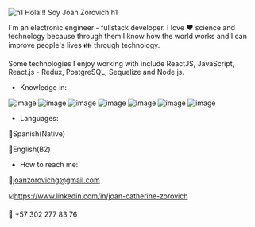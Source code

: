 ![h1 Hola!!! Soy Joan Zorovich h1](https://user-images.githubusercontent.com/74875335/195728560-a41f2759-862d-4173-9769-1dcb3ae27053.gif)

I´m an electronic engineer - fullstack developer. I love :heart: science and technology because through them I know how the world works and I can improve people's lives :family: through technology.

Some technologies I enjoy working with include ReactJS, JavaScript, React.js - Redux, PostgreSQL, Sequelize and Node.js.

- Knowledge in:

![image](https://user-images.githubusercontent.com/75386133/118582414-e7450f80-b758-11eb-9b08-5509f392ca82.png)
![image](https://user-images.githubusercontent.com/75386133/118582992-ecef2500-b759-11eb-8335-f05ad2e84bd0.png)
![image](https://user-images.githubusercontent.com/75386133/118583020-f6788d00-b759-11eb-9abe-6da84119892e.png)
![image](https://user-images.githubusercontent.com/75386133/118583034-fb3d4100-b759-11eb-95d5-1893b807eb96.png)
![image](https://user-images.githubusercontent.com/75386133/118583047-009a8b80-b75a-11eb-84b0-7c87acfd8eb2.png)
![image](https://user-images.githubusercontent.com/75386133/118583062-07c19980-b75a-11eb-94e7-29972a814723.png)
![image](https://user-images.githubusercontent.com/75386133/118583077-0f813e00-b75a-11eb-829e-f890a7937198.png)

- Languages:

:small_orange_diamond:Spanish(Native)

:small_orange_diamond:English(B2)




- How to reach me:

:email:joanzorovichg@gmail.com

:ballot_box_with_check:https://www.linkedin.com/in/joan-catherine-zorovich

:iphone: +57 302 277 83 76




